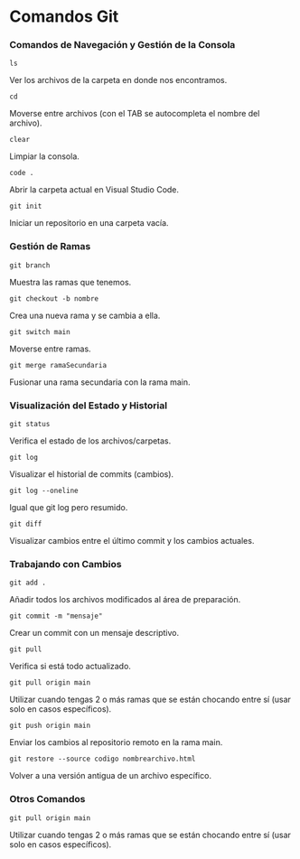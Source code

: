 # Comandos Git
### Comandos de Navegación y Gestión de la Consola
`ls`

Ver los archivos de la carpeta en donde nos encontramos.

`cd`

Moverse entre archivos (con el TAB se autocompleta el nombre del archivo).

`clear`

Limpiar la consola.

`code .`

Abrir la carpeta actual en Visual Studio Code.

`git init`

Iniciar un repositorio en una carpeta vacía.

### Gestión de Ramas
`git branch`

Muestra las ramas que tenemos.

`git checkout -b nombre`

Crea una nueva rama y se cambia a ella.

`git switch main`

Moverse entre ramas.

`git merge ramaSecundaria`

Fusionar una rama secundaria con la rama main.

### Visualización del Estado y Historial

`git status`

Verifica el estado de los archivos/carpetas.

`git log`

Visualizar el historial de commits (cambios).

`git log --oneline`

Igual que git log pero resumido.

`git diff`

Visualizar cambios entre el último commit y los cambios actuales.

### Trabajando con Cambios

`git add .`

Añadir todos los archivos modificados al área de preparación.

`git commit -m "mensaje"`

Crear un commit con un mensaje descriptivo.

`git pull`

Verifica si está todo actualizado.

`git pull origin main`

Utilizar cuando tengas 2 o más ramas que se están chocando entre sí (usar solo en casos específicos).

`git push origin main`

Enviar los cambios al repositorio remoto en la rama main.

`git restore --source codigo nombrearchivo.html`

Volver a una versión antigua de un archivo específico.

### Otros Comandos

`git pull origin main`

Utilizar cuando tengas 2 o más ramas que se están chocando entre sí (usar solo en casos específicos).